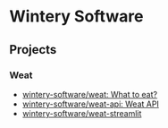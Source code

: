 # Wintery Software

<!--

**Here are some ideas to get you started:**

🙋‍♀️ A short introduction - what is your organization all about?
🌈 Contribution guidelines - how can the community get involved?
👩‍💻 Useful resources - where can the community find your docs? Is there anything else the community should know?
🍿 Fun facts - what does your team eat for breakfast?
🧙 Remember, you can do mighty things with the power of [Markdown](https://docs.github.com/github/writing-on-github/getting-started-with-writing-and-formatting-on-github/basic-writing-and-formatting-syntax)
-->

## Projects

### Weat

- [wintery-software/weat: What to eat?](https://github.com/wintery-software/weat)
- [wintery-software/weat-api: Weat API](https://github.com/wintery-software/weat-api)
- [wintery-software/weat-streamlit](https://github.com/wintery-software/weat-streamlit)
